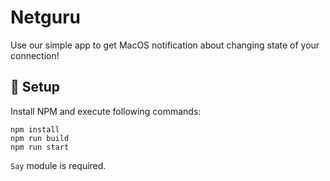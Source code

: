 # Netguru

Use our simple app to get MacOS notification about changing state of your connection!

## :hammer: Setup

Install NPM and execute following commands:

```
npm install
npm run build
npm run start
```

`Say` module is required.
